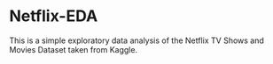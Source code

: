 # Netflix-EDA
This is a simple exploratory data analysis of the Netflix TV Shows and Movies Dataset taken from Kaggle. 
